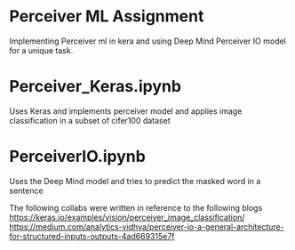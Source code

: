 # Perceiver ML Assignment
Implementing Perceiver ml in kera and using Deep Mind Perceiver IO model for a unique task. 

# Perceiver_Keras.ipynb
Uses Keras and implements perceiver model and applies image classification in a subset of cifer100 dataset

# PerceiverIO.ipynb 
Uses the Deep Mind model and tries to predict the masked word in a sentence

The following collabs were written in reference to the following blogs
 https://keras.io/examples/vision/perceiver_image_classification/
 https://medium.com/analytics-vidhya/perceiver-io-a-general-architecture-for-structured-inputs-outputs-4ad669315e7f

